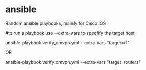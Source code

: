 # ansible
Random ansible playbooks, mainly for Cisco IOS

#to run a playbook use --extra-vars to specfify the target host

ansible-playbook verify_dmvpn.yml --extra-vars "target=r1"

OR 

ansible-playbook verify_dmvpn.yml --extra-vars "target=routers"
